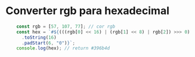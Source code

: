 # Converter rgb para hexadecimal

```js
    const rgb = [57, 107, 77]; // cor rgb
    const hex = `#${(((rgb[0] << 16) | (rgb[1] << 8) | rgb[2]) >>> 0)
      .toString(16)
      .padStart(6, "0")}`;
    console.log(hex); // return #396b4d
```
